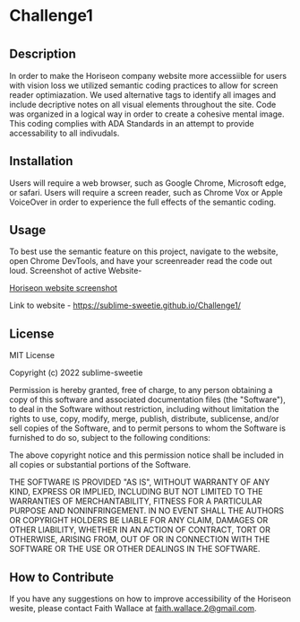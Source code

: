 # Challenge1
# <Accessability for Horiseon>

## Description

In order to make the Horiseon company website more accessiible for users with vision loss we utilized semantic coding practices to allow for screen reader optimiazation. We used alternative tags to identify all images and include decriptive notes on all visual elements throughout the site. Code was organized in a logical way in order to create a cohesive mental image. This coding complies with ADA Standards in an attempt to provide accessability to all indivudals.

## Installation

Users will require a web browser, such as Google Chrome, Microsoft edge, or safari. 
Users will require a screen reader, such as Chrome Vox or Apple VoiceOver in order to experience the full effects of the semantic coding. 

## Usage
To best use the semantic feature on this project, navigate to the website, open Chrome DevTools, and have your screenreader read the code out loud. 
Screenshot of active Website- 

[ Horiseon website screenshot](assets/images/screencap.PNG)

Link to website - https://sublime-sweetie.github.io/Challenge1/

## License

MIT License

Copyright (c) 2022 sublime-sweetie

Permission is hereby granted, free of charge, to any person obtaining a copy
of this software and associated documentation files (the "Software"), to deal
in the Software without restriction, including without limitation the rights
to use, copy, modify, merge, publish, distribute, sublicense, and/or sell
copies of the Software, and to permit persons to whom the Software is
furnished to do so, subject to the following conditions:

The above copyright notice and this permission notice shall be included in all
copies or substantial portions of the Software.

THE SOFTWARE IS PROVIDED "AS IS", WITHOUT WARRANTY OF ANY KIND, EXPRESS OR
IMPLIED, INCLUDING BUT NOT LIMITED TO THE WARRANTIES OF MERCHANTABILITY,
FITNESS FOR A PARTICULAR PURPOSE AND NONINFRINGEMENT. IN NO EVENT SHALL THE
AUTHORS OR COPYRIGHT HOLDERS BE LIABLE FOR ANY CLAIM, DAMAGES OR OTHER
LIABILITY, WHETHER IN AN ACTION OF CONTRACT, TORT OR OTHERWISE, ARISING FROM,
OUT OF OR IN CONNECTION WITH THE SOFTWARE OR THE USE OR OTHER DEALINGS IN THE
SOFTWARE.

## How to Contribute

If you have any suggestions on how to improve accessibility of the Horiseon wesite, please contact Faith Wallace at faith.wallace.2@gmail.com. 